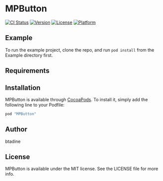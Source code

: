 # MPButton

[![CI Status](http://img.shields.io/travis/btadine/MPButton.svg?style=flat)](https://travis-ci.org/btadine/MPButton)
[![Version](https://img.shields.io/cocoapods/v/MPButton.svg?style=flat)](http://cocoapods.org/pods/MPButton)
[![License](https://img.shields.io/cocoapods/l/MPButton.svg?style=flat)](http://cocoapods.org/pods/MPButton)
[![Platform](https://img.shields.io/cocoapods/p/MPButton.svg?style=flat)](http://cocoapods.org/pods/MPButton)

## Example

To run the example project, clone the repo, and run `pod install` from the Example directory first.

## Requirements

## Installation

MPButton is available through [CocoaPods](http://cocoapods.org). To install
it, simply add the following line to your Podfile:

```ruby
pod "MPButton"
```

## Author

btadine

## License

MPButton is available under the MIT license. See the LICENSE file for more info.

